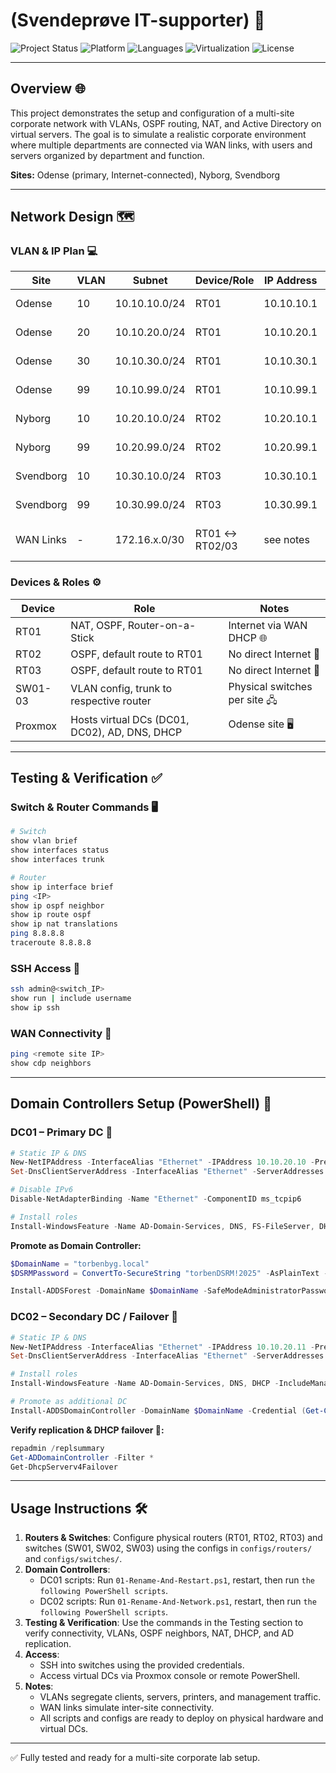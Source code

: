 # (Svendeprøve IT-supporter) 🚀

![Project Status](https://img.shields.io/badge/status-Complete-success)
![Platform](https://img.shields.io/badge/platform-Physical%20Routers%20%26%20Switches-blue)
![Languages](https://img.shields.io/badge/languages-PowerShell%20%26%20CiscoConfigs-orange)
![Virtualization](https://img.shields.io/badge/virtualization-Proxmox-yellow)
![License](https://img.shields.io/badge/license-MIT-green)

---

## Overview 🌐

This project demonstrates the setup and configuration of a multi-site corporate network with VLANs, OSPF routing, NAT, and Active Directory on virtual servers. The goal is to simulate a realistic corporate environment where multiple departments are connected via WAN links, with users and servers organized by department and function.

**Sites:** Odense (primary, Internet-connected), Nyborg, Svendborg

---

## Network Design 🗺️

### VLAN & IP Plan 💻

| Site      | VLAN | Subnet        | Device/Role | IP Address | Notes                        |
|----------|------|---------------|------------|-----------|-------------------------------|
| Odense   | 10   | 10.10.10.0/24 | RT01       | 10.10.10.1 | Client subnet                 |
| Odense   | 20   | 10.10.20.0/24 | RT01       | 10.10.20.1 | Server subnet                 |
| Odense   | 30   | 10.10.30.0/24 | RT01       | 10.10.30.1 | Printer subnet                |
| Odense   | 99   | 10.10.99.0/24 | RT01       | 10.10.99.1 | Management subnet             |
| Nyborg   | 10   | 10.20.10.0/24 | RT02       | 10.20.10.1 | Client subnet                 |
| Nyborg   | 99   | 10.20.99.0/24 | RT02       | 10.20.99.1 | Management subnet             |
| Svendborg| 10   | 10.30.10.0/24 | RT03       | 10.30.10.1 | Client subnet                 |
| Svendborg| 99   | 10.30.99.0/24 | RT03       | 10.30.99.1 | Management subnet             |
| WAN Links| -    | 172.16.x.0/30 | RT01 ↔ RT02/03 | see notes | Point-to-point site connections |

### Devices & Roles ⚙️

| Device  | Role                           | Notes                       |
|---------|--------------------------------|-----------------------------|
| RT01    | NAT, OSPF, Router-on-a-Stick   | Internet via WAN DHCP 🌐     |
| RT02    | OSPF, default route to RT01    | No direct Internet 🚫        |
| RT03    | OSPF, default route to RT01    | No direct Internet 🚫        |
| SW01-03 | VLAN config, trunk to respective router | Physical switches per site 🖧 |
| Proxmox | Hosts virtual DCs (DC01, DC02), AD, DNS, DHCP | Odense site 🖥️ |

---

## Testing & Verification ✅

### Switch & Router Commands 🖥️

```bash
# Switch
show vlan brief
show interfaces status
show interfaces trunk

# Router
show ip interface brief
ping <IP>
show ip ospf neighbor
show ip route ospf
show ip nat translations
ping 8.8.8.8
traceroute 8.8.8.8
```

### SSH Access 🔐

```bash
ssh admin@<switch_IP>
show run | include username
show ip ssh
```

### WAN Connectivity 🌉

```bash
ping <remote site IP>
show cdp neighbors
```

---

## Domain Controllers Setup (PowerShell) 💾

### DC01 – Primary DC 🏢

```powershell
# Static IP & DNS
New-NetIPAddress -InterfaceAlias "Ethernet" -IPAddress 10.10.20.10 -PrefixLength 24 -DefaultGateway 10.10.20.1
Set-DnsClientServerAddress -InterfaceAlias "Ethernet" -ServerAddresses 10.10.20.10,1.1.1.1

# Disable IPv6
Disable-NetAdapterBinding -Name "Ethernet" -ComponentID ms_tcpip6

# Install roles
Install-WindowsFeature -Name AD-Domain-Services, DNS, FS-FileServer, DHCP -IncludeManagementTools
```

**Promote as Domain Controller:**

```powershell
$DomainName = "torbenbyg.local"
$DSRMPassword = ConvertTo-SecureString "torbenDSRM!2025" -AsPlainText -Force

Install-ADDSForest -DomainName $DomainName -SafeModeAdministratorPassword $DSRMPassword -InstallDNS -Force:$true
```

### DC02 – Secondary DC / Failover 🏢

```powershell
# Static IP & DNS
New-NetIPAddress -InterfaceAlias "Ethernet" -IPAddress 10.10.20.11 -PrefixLength 24 -DefaultGateway 10.10.20.1
Set-DnsClientServerAddress -InterfaceAlias "Ethernet" -ServerAddresses 10.10.20.10,1.1.1.1

# Install roles
Install-WindowsFeature -Name AD-Domain-Services, DNS, DHCP -IncludeManagementTools

# Promote as additional DC
Install-ADDSDomainController -DomainName $DomainName -Credential (Get-Credential) -InstallDNS -ReplicationSourceDC DC01.torbenbyg.local -Force:$true
```

**Verify replication & DHCP failover 🔄:**

```powershell
repadmin /replsummary
Get-ADDomainController -Filter *
Get-DhcpServerv4Failover
```

---

## Usage Instructions 🛠️

1. **Routers & Switches**: Configure physical routers (RT01, RT02, RT03) and switches (SW01, SW02, SW03) using the configs in `configs/routers/` and `configs/switches/`.
2. **Domain Controllers**:
   - DC01 scripts: Run `01-Rename-And-Restart.ps1`, restart, then run `the following PowerShell scripts`.
   - DC02 scripts: Run `01-Rename-And-Network.ps1`, restart, then run `the following PowerShell scripts`.
3. **Testing & Verification**: Use the commands in the Testing section to verify connectivity, VLANs, OSPF neighbors, NAT, DHCP, and AD replication.
4. **Access**:
   - SSH into switches using the provided credentials.
   - Access virtual DCs via Proxmox console or remote PowerShell.
5. **Notes**:
   - VLANs segregate clients, servers, printers, and management traffic.
   - WAN links simulate inter-site connectivity.
   - All scripts and configs are ready to deploy on physical hardware and virtual DCs.

---

✅ Fully tested and ready for a multi-site corporate lab setup.

